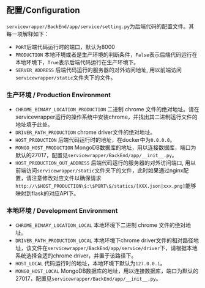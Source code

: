 ## 配置/Configuration

`servicewrapper/BackEnd/app/service/setting.py`为后端代码的配置文件。其每一项解释如下：

- `PORT`后端代码运行时的端口，默认为8000
- `PRODUCTION` 本地环境或者是生产环境的判断条件，`False`表示后端代码运行在本地环境下，`True`表示后端代码运行在生产环境下。
- `SERVER_ADDRESS` 后端代码运行的服务器的对外访问地址, 用以前端访问`servicewrapper/static`文件夹下的文件。

### 生产环境 / Production Environment

- `CHROME_BINARY_LOCATION_PRODUCTION`  二进制 chrome 文件的绝对地址。请在servicewrapper运行的操作系统中安装chrome，并找出其二进制运行文件的地址填于此处。
- `DRIVER_PATH_PRODUCTION` chrome driver文件的绝对地址。
- `HOST_PRODUCTION` 后端代码运行时的地址，在docker中为`0.0.0.0`。
- `MONGO_HOST_PRODUCTION` MongoDB数据库的地址，用以连接数据库，端口为默认的27017，配置见`servicewrapper/BackEnd/app/__init__.py`。
- `HOST_PRODUCTION_OUT_ADDRESS` 后端代码运行的服务器的对外访问端口, 用以前端访问`servicewrapper/static`文件夹下的文件，此时如果通过nginx配置，请注意修改对应文件以确保请求`http://\$HOST_PRODUCTION\$:\$PORT\$/statics/[XXX.json|xxx.png]`能够映射到flask的对应API下。 

### 本地环境 / Development Environment

- `CHROME_BINARY_LOCATION_LOCAL` 本地环境下二进制 chrome 文件的绝对地址。
- `DRIVER_PATH_PRODUCTION_LOCAL` 本地环境下chrome driver文件的相对路径地址，该文件在`servicewrapper/BackEnd/app/service/driver`下，请根据本地系统选择合适的chrome driver，并置于该路径下。
- `HOST_LOCAL` 代码运行时的地址，本地环境下默认为`127.0.0.1`。
- `MONGO_HOST_LOCAL` MongoDB数据库的地址，用以连接数据库，端口为默认的27017，配置见`servicewrapper/BackEnd/app/__init__.py`。




